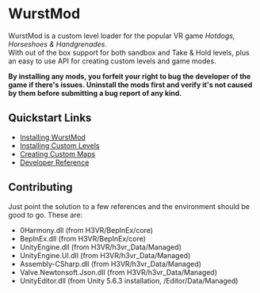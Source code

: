 # WurstMod
WurstMod is a custom level loader for the popular VR game _Hotdogs, Horseshoes & Handgrenades_.  
With out of the box support for both sandbox and Take & Hold levels, plus an easy to use API for creating custom levels and game modes.

**By installing any mods, you forfeit your right to bug the developer of the game if there's issues. Uninstall the mods first and verify it's not caused by them before submitting a bug report of any kind.**


## Quickstart Links
- [Installing WurstMod](https://github.com/Nolenz/WurstMod/wiki/Installing-WurstMod)
- [Installing Custom Levels](https://github.com/Nolenz/WurstMod/wiki/Installing-Custom-Levels)
- [Creating Custom Maps](https://github.com/Nolenz/WurstMod/wiki/Setting-up-your-environment)
- [Developer Reference](https://github.com/Nolenz/WurstMod/wiki/Developer-References)

## Contributing

Just point the solution to a few references and the environment should be good to go. These are:
- 0Harmony.dll (from H3VR/BepInEx/core)
- BepInEx.dll (from H3VR/BepInEx/core)
- UnityEngine.dll (from H3VR/h3vr_Data/Managed)
- UnityEngine.UI.dll (from H3VR/h3vr_Data/Managed)
- Assembly-CSharp.dll (from H3VR/h3vr_Data/Managed)
- Valve.Newtonsoft.Json.dll (from H3VR/h3vr_Data/Managed)
- UnityEditor.dll (from Unity 5.6.3 installation, /Editor/Data/Managed)

